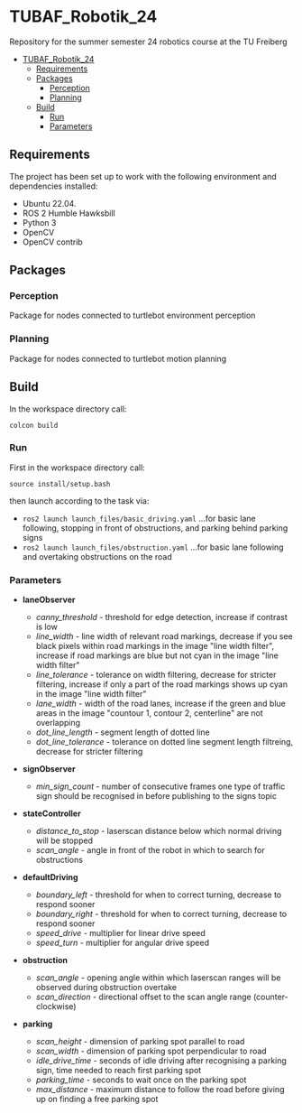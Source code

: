 # TUBAF_Robotik_24
Repository for the summer semester 24 robotics course at the TU Freiberg 

- [TUBAF\_Robotik\_24](#tubaf_robotik_24)
  - [Requirements](#requirements)
  - [Packages](#packages)
    - [Perception](#perception)
    - [Planning](#planning)
  - [Build](#build)
    - [Run](#run)
    - [Parameters](#parameters)

## Requirements
The project has been set up to work with the 
following environment and dependencies installed: 

- Ubuntu 22.04.
- ROS 2 Humble Hawksbill
- Python 3
- OpenCV
- OpenCV contrib 

## Packages
### Perception
Package for nodes connected to turtlebot environment perception

### Planning
Package for nodes connected to turtlebot motion planning

## Build
In the workspace directory call:

```
colcon build
```

### Run
First in the workspace directory call:

```
source install/setup.bash
```

then launch according to the task via:
- ```ros2 launch launch_files/basic_driving.yaml``` 
  ...for basic lane following, stopping in front of obstructions, and parking behind parking signs
- ```ros2 launch launch_files/obstruction.yaml```
  ...for basic lane following and overtaking obstructions on the road

### Parameters

- **laneObserver**
  - *canny_threshold*     - threshold for edge detection, increase if contrast is low
  - *line_width*          - line width of relevant road markings, decrease if you see black pixels within road markings in the image "line width filter", increase if road markings are blue but not cyan in the image "line width filter"
  - *line_tolerance*      - tolerance on width filtering, decrease for stricter filtering, increase if only a part of the road markings shows up cyan in the image "line width filter" 
  - *lane_width*          - width of the road lanes, increase if the green and blue areas in the image "countour 1, contour 2, centerline" are not overlapping
  - *dot_line_length*     - segment length of dotted line
  - *dot_line_tolerance*  - tolerance on dotted line segment length filtreing, decrease for stricter filtering


- **signObserver**
  - *min_sign_count*      - number of consecutive frames one type of traffic sign should be recognised in before publishing to the signs topic


- **stateController**
  - *distance_to_stop*    - laserscan distance below which normal driving will be stopped
  - *scan_angle*          - angle in front of the robot in which to search for obstructions


- **defaultDriving**
  - *boundary_left*       - threshold for when to correct turning, decrease to respond sooner 
  - *boundary_right*      - threshold for when to correct turning, decrease to respond sooner
  - *speed_drive*         - multiplier for linear drive speed
  - *speed_turn*          - multiplier for angular drive speed


- **obstruction**
  - *scan_angle*          - opening angle within which laserscan ranges will be observed during obstruction overtake
  - *scan_direction*      - directional offset to the scan angle range (counter-clockwise)


- **parking**
  - *scan_height*         - dimension of parking spot parallel to road
  - *scan_width*          - dimension of parking spot perpendicular to road
  - *idle_drive_time*     - seconds of idle driving after recognising a parking sign, time needed to reach first parking spot
  - *parking_time*        - seconds to wait once on the parking spot
  - *max_distance*        - maximum distance to follow the road before giving up on finding a free parking spot